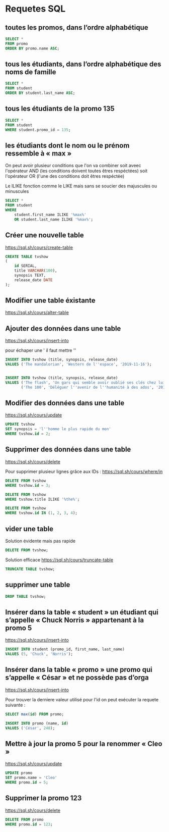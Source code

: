 # Requetes SQL

## toutes les promos, dans l’ordre alphabétique

```sql
SELECT * 
FROM promo 
ORDER BY promo.name ASC;
```

## tous les étudiants, dans l’ordre alphabétique des noms de famille

```sql
SELECT * 
FROM student 
ORDER BY student.last_name ASC;
```

## tous les étudiants de la promo 135

```sql
SELECT * 
FROM student 
WHERE student.promo_id = 135;
```

## les étudiants dont le nom ou le prénom ressemble à « max »

On peut avoir plusieur conditions que l'on va combiner soit aveec l'opérateur AND (les conditions doivent toutes êtres respéctées) soit l'opérateur OR (l'une des conditions doit êtres respéctée)

Le ILIKE fonction comme le LIKE mais sans se soucier des majuscules ou minuscules

```sql
SELECT * 
FROM student
WHERE 
    student.first_name ILIKE '%max%'
    OR student.last_name ILIKE '%max%';
```


## Créer une nouvelle table

https://sql.sh/cours/create-table

```sql
CREATE TABLE tvshow
(
    id SERIAL,
    title VARCHAR(100),
    synopsis TEXT,
    release_date DATE
);
```


## Modifier une table éxistante

https://sql.sh/cours/alter-table




## Ajouter des données dans une table

https://sql.sh/cours/insert-into

pour échaper une ' il faut mettre ''

```sql
INSERT INTO tvshow (title, synopsis, release_date)
VALUES ('The mandalorian', 'Western de l''espace', '2019-11-16');


INSERT INTO tvshow (title, synopsis, release_date)
VALUES ('The flash', 'Un gars qui semble avoir oublié ses clés chez lui', '2017-11-16'),
       ('The 100', 'Déléguer l''avenir de l''humanité à des ados', '2017-11-16');
```

## Modifier des données dans une table

https://sql.sh/cours/update

```sql
UPDATE tvshow 
SET synopsis = 'l''homme le plus rapide du mon'
WHERE tvshow.id = 2;
```

## Supprimer des données dans une table

https://sql.sh/cours/delete

Pour supprimer plusieur lignes grâce aux IDs : https://sql.sh/cours/where/in


```sql
DELETE FROM tvshow
WHERE tvshow.id = 3;

DELETE FROM tvshow
WHERE tvshow.title ILIKE '%the%';

DELETE FROM tvshow
WHERE tvshow.id IN (1, 2, 3, 4);
```

## vider une table

Solution évidente mais pas rapide

```sql
DELETE FROM tvshow;
```

Solution efficace
https://sql.sh/cours/truncate-table

```sql
TRUNCATE TABLE tvshow;
```


## supprimer une table

```sql
DROP TABLE tvshow;
```


## Insérer dans la table « student » un étudiant qui s’appelle « Chuck Norris » appartenant à la promo 5

https://sql.sh/cours/insert-into


```sql
INSERT INTO student (promo_id, first_name, last_name)
VALUES (5, 'Chuck', 'Norris');
```

##  Insérer dans la table « promo » une promo qui s’appelle « César » et ne possède pas d’orga

https://sql.sh/cours/insert-into

Pour trouver la derniere valeur utilisé pour l'id on peut exécuter la requete suivante :
```sql
SELECT max(id) FROM promo;
```

```sql
INSERT INTO promo (name, id)
VALUES ('César', 248);
```

 ## Mettre à jour la promo 5 pour la renommer « Cleo »

https://sql.sh/cours/update

```sql
UPDATE promo
SET promo.name = 'Cleo'
WHERE promo.id = 5;
```

##  Supprimer la promo 123


https://sql.sh/cours/delete

```sql
DELETE FROM promo
WHERE promo.id = 123;
```